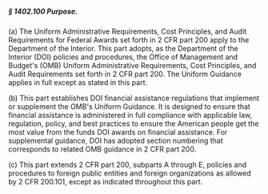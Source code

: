 ##### § 1402.100 Purpose. #####

(a) The Uniform Administrative Requirements, Cost Principles, and Audit Requirements for Federal Awards set forth in 2 CFR part 200 apply to the Department of the Interior. This part adopts, as the Department of the Interior (DOI) policies and procedures, the Office of Management and Budget's (OMB) Uniform Administrative Requirements, Cost Principles, and Audit Requirements set forth in 2 CFR part 200. The Uniform Guidance applies in full except as stated in this part.

(b) This part establishes DOI financial assistance regulations that implement or supplement the OMB's Uniform Guidance. It is designed to ensure that financial assistance is administered in full compliance with applicable law, regulation, policy, and best practices to ensure the American people get the most value from the funds DOI awards on financial assistance. For supplemental guidance, DOI has adopted section numbering that corresponds to related OMB guidance in 2 CFR part 200.

(c) This part extends 2 CFR part 200, subparts A through E, policies and procedures to foreign public entities and foreign organizations as allowed by 2 CFR 200.101, except as indicated throughout this part.